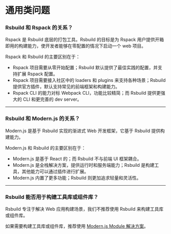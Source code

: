 # 通用类问题

### Rsbuild 和 Rspack 的关系？

Rspack 是 Rsbuild 底层的打包工具。Rsbuild 的目标是为 Rspack 用户提供开箱即用的构建能力，使开发者能够在零配置的情况下启动一个 web 项目。

Rspack 和 Rsbuild 的主要区别在于：

- Rspack 项目需要从零开始配置；Rsbuild 默认提供了最佳实践的配置，并支持扩展 Rspack 配置。
- Rspack 项目需要接入社区中的 loaders 和 plugins 来支持各种场景；Rsbuild 提供官方插件，默认支持常见的前端框架和构建能力。
- Rspack CLI 的能力对标 Webpack CLI，功能比较精简；而 Rsbuild 提供更强大的 CLI 和更完善的 dev server。

---

### Rsbuild 和 Modern.js 的关系？

Modern.js 是基于 Rsbuild 实现的渐进式 Web 开发框架，它基于 Rsbuild 提供构建能力。

Modern.js 和 Rsbuild 的主要区别在于：

- Modern.js 是基于 React 的；而 Rsbuild 不与前端 UI 框架耦合。
- Modern.js 是全栈解决方案，提供运行时和服务端能力；Rsbuild 是构建工具，其他能力可以通过插件进行扩展。
- Modern.js 内置了更多功能；Rsbuild 则更加追求轻量和灵活性。

---

### Rsbuild 能否用于构建工具库或组件库？

Rsbuild 专注于解决 Web 应用构建场景，我们不推荐使用 Rsbuild 来构建工具库或组件库。

如果需要构建工具库或组件库，推荐使用 [Modern.js Module 解决方案](https://modernjs.dev/module-tools)。
